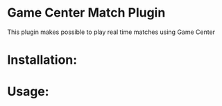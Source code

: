Game Center Match Plugin
========================

This plugin makes possible to play real time matches using Game Center


Installation:
============



Usage:
=====

